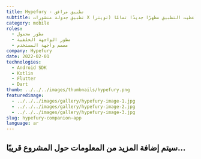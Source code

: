 ```yaml
---
title: Hypefury - تطبيق مرافق
subtitle: تطبيق جدولة منشورات X (تويتر) حيث قمت بتحسين قاعدة الكود وأعطيت التطبيق مظهرًا جديدًا تمامًا.
category: mobile
roles:
  - مطور محمول
  - مطور الواجهة الخلفية
  - مصمم واجهة المستخدم
company: Hypefury
date: 2022-02-01
technologies: 
  - Android SDK
  - Kotlin
  - Flutter
  - Dart
thumb: ../../../images/thumbnails/hypefury.png
featuredimage:
  - ../../../images/gallery/hypefury-image-1.jpg
  - ../../../images/gallery/hypefury-image-2.jpg
  - ../../../images/gallery/hypefury-image-3.jpg
slug: hypefury-companion-app
language: ar
---
```


## سيتم إضافة المزيد من المعلومات حول المشروع قريبًا...